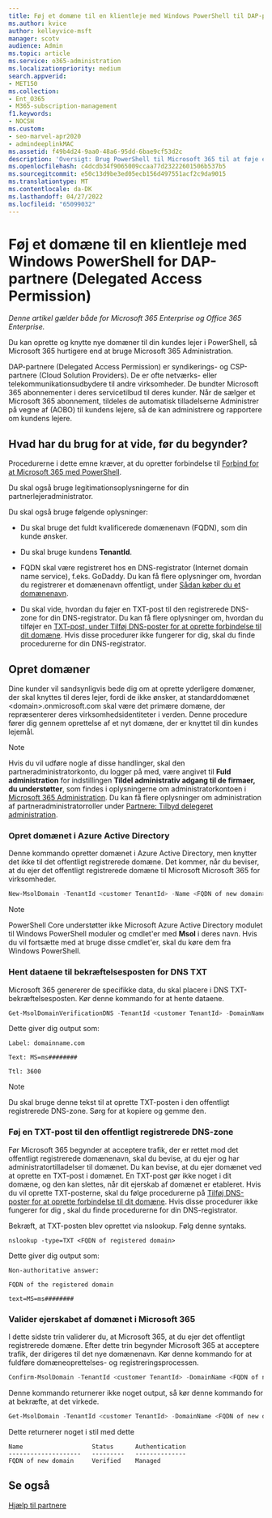 ```yaml
---
title: Føj et domæne til en klientleje med Windows PowerShell til DAP-partnere
ms.author: kvice
author: kelleyvice-msft
manager: scotv
audience: Admin
ms.topic: article
ms.service: o365-administration
ms.localizationpriority: medium
search.appverid:
- MET150
ms.collection:
- Ent_O365
- M365-subscription-management
f1.keywords:
- NOCSH
ms.custom:
- seo-marvel-apr2020
- admindeeplinkMAC
ms.assetid: f49b4d24-9aa0-48a6-95dd-6bae9cf53d2c
description: 'Oversigt: Brug PowerShell til Microsoft 365 til at føje et alternativt domænenavn til en eksisterende kundelejer.'
ms.openlocfilehash: c4dcdb34f9065009ccaa77d23222601506b537b5
ms.sourcegitcommit: e50c13d9be3ed05ecb156d497551acf2c9da9015
ms.translationtype: MT
ms.contentlocale: da-DK
ms.lasthandoff: 04/27/2022
ms.locfileid: "65099032"
---
```

# <a name="add-a-domain-to-a-client-tenancy-with-windows-powershell-for-delegated-access-permission-dap-partners"></a>Føj et domæne til en klientleje med Windows PowerShell for DAP-partnere (Delegated Access Permission)

*Denne artikel gælder både for Microsoft 365 Enterprise og Office 365 Enterprise.*

Du kan oprette og knytte nye domæner til din kundes lejer i PowerShell, så Microsoft 365 hurtigere end at bruge Microsoft 365 Administration.

DAP-partnere (Delegated Access Permission) er syndikerings- og CSP-partnere (Cloud Solution Providers). De er ofte netværks- eller telekommunikationsudbydere til andre virksomheder. De bundter Microsoft 365 abonnementer i deres servicetilbud til deres kunder. Når de sælger et Microsoft 365 abonnement, tildeles de automatisk tilladelserne Administrer på vegne af (AOBO) til kundens lejere, så de kan administrere og rapportere om kundens lejere.
## <a name="what-do-you-need-to-know-before-you-begin"></a>Hvad har du brug for at vide, før du begynder?

Procedurerne i dette emne kræver, at du opretter forbindelse til [Forbind for at Microsoft 365 med PowerShell](connect-to-microsoft-365-powershell.md).

Du skal også bruge legitimationsoplysningerne for din partnerlejeradministrator.

Du skal også bruge følgende oplysninger:

- Du skal bruge det fuldt kvalificerede domænenavn (FQDN), som din kunde ønsker.

- Du skal bruge kundens **TenantId**.

- FQDN skal være registreret hos en DNS-registrator (Internet domain name service), f.eks. GoDaddy. Du kan få flere oplysninger om, hvordan du registrerer et domænenavn offentligt, under [Sådan køber du et domænenavn](../admin/get-help-with-domains/buy-a-domain-name.md).

- Du skal vide, hvordan du føjer en TXT-post til den registrerede DNS-zone for din DNS-registrator. Du kan få flere oplysninger om, hvordan du tilføjer en [TXT-post, under Tilføj DNS-poster for at oprette forbindelse til dit domæne](../admin/get-help-with-domains/create-dns-records-at-any-dns-hosting-provider.md). Hvis disse procedurer ikke fungerer for dig, skal du finde procedurerne for din DNS-registrator.

## <a name="create-domains"></a>Opret domæner

 Dine kunder vil sandsynligvis bede dig om at oprette yderligere domæner, der skal knyttes til deres lejer, fordi de ikke ønsker, at standarddomænet \<domain>.onmicrosoft.com skal være det primære domæne, der repræsenterer deres virksomhedsidentiteter i verden. Denne procedure fører dig gennem oprettelse af et nyt domæne, der er knyttet til din kundes lejemål.

> [!NOTE]
> Hvis du vil udføre nogle af disse handlinger, skal den partneradministratorkonto, du logger på med, være angivet til **Fuld administration** for indstillingen **Tildel administrativ adgang til de firmaer, du understøtter**, som findes i oplysningerne om administratorkontoen i <a href="https://go.microsoft.com/fwlink/p/?linkid=2024339" target="_blank">Microsoft 365 Administration</a>. Du kan få flere oplysninger om administration af partneradministratorroller under [Partnere: Tilbyd delegeret administration](https://go.microsoft.com/fwlink/p/?LinkId=532435).

### <a name="create-the-domain-in-azure-active-directory"></a>Opret domænet i Azure Active Directory

Denne kommando opretter domænet i Azure Active Directory, men knytter det ikke til det offentligt registrerede domæne. Det kommer, når du beviser, at du ejer det offentligt registrerede domæne til Microsoft Microsoft 365 for virksomheder.

```powershell
New-MsolDomain -TenantId <customer TenantId> -Name <FQDN of new domain>
```

> [!NOTE]
> PowerShell Core understøtter ikke Microsoft Azure Active Directory modulet til Windows PowerShell moduler og cmdlet'er med **Msol** i deres navn. Hvis du vil fortsætte med at bruge disse cmdlet'er, skal du køre dem fra Windows PowerShell.

### <a name="get-the-data-for-the-dns-txt-verification-record"></a>Hent dataene til bekræftelsesposten for DNS TXT

 Microsoft 365 genererer de specifikke data, du skal placere i DNS TXT-bekræftelsesposten. Kør denne kommando for at hente dataene.

```powershell
Get-MsolDomainVerificationDNS -TenantId <customer TenantId> -DomainName <FQDN of new domain> -Mode DnsTxtRecord
```

Dette giver dig output som:

 `Label: domainname.com`

 `Text: MS=ms########`

 `Ttl: 3600`

> [!NOTE]
> Du skal bruge denne tekst til at oprette TXT-posten i den offentligt registrerede DNS-zone. Sørg for at kopiere og gemme den.

### <a name="add-a-txt-record-to-the-publically-registered-dns-zone"></a>Føj en TXT-post til den offentligt registrerede DNS-zone

Før Microsoft 365 begynder at acceptere trafik, der er rettet mod det offentligt registrerede domænenavn, skal du bevise, at du ejer og har administratortilladelser til domænet. Du kan bevise, at du ejer domænet ved at oprette en TXT-post i domænet. En TXT-post gør ikke noget i dit domæne, og den kan slettes, når dit ejerskab af domænet er etableret. Hvis du vil oprette TXT-posterne, skal du følge procedurerne på [Tilføj DNS-poster for at oprette forbindelse til dit domæne](../admin/get-help-with-domains/create-dns-records-at-any-dns-hosting-provider.md). Hvis disse procedurer ikke fungerer for dig , skal du finde procedurerne for din DNS-registrator.

Bekræft, at TXT-posten blev oprettet via nslookup. Følg denne syntaks.

```console
nslookup -type=TXT <FQDN of registered domain>
```

Dette giver dig output som:

 `Non-authoritative answer:`

 `FQDN of the registered domain`

 `text=MS=ms########`

### <a name="validate-domain-ownership-in-microsoft-365"></a>Valider ejerskabet af domænet i Microsoft 365

I dette sidste trin validerer du, at Microsoft 365, at du ejer det offentligt registrerede domæne. Efter dette trin begynder Microsoft 365 at acceptere trafik, der dirigeres til det nye domænenavn. Kør denne kommando for at fuldføre domæneoprettelses- og registreringsprocessen.

```powershell
Confirm-MsolDomain -TenantId <customer TenantId> -DomainName <FQDN of new domain>
```

Denne kommando returnerer ikke noget output, så kør denne kommando for at bekræfte, at det virkede.

```powershell
Get-MsolDomain -TenantId <customer TenantId> -DomainName <FQDN of new domain>
```

Dette returnerer noget i stil med dette

```console
Name                   Status      Authentication
--------------------   ---------   --------------
FQDN of new domain     Verified    Managed
```

## <a name="see-also"></a>Se også

[Hjælp til partnere](https://go.microsoft.com/fwlink/p/?LinkID=533477)
